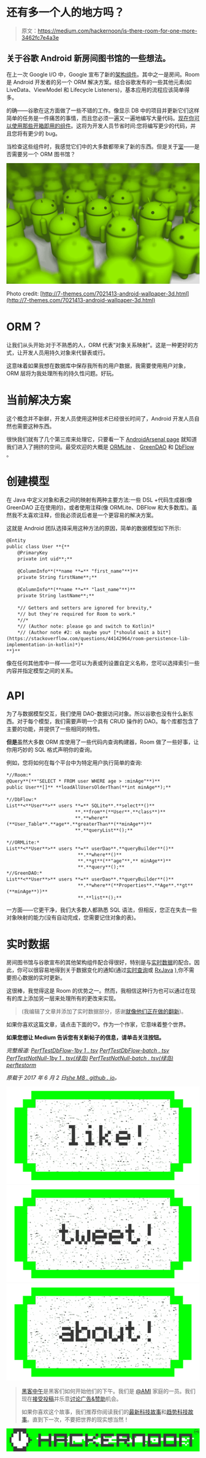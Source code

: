 # 还有多一个人的地方吗？

> 原文：<https://medium.com/hackernoon/is-there-room-for-one-more-3462fc7e4a3e>

## 关于谷歌 Android 新房间图书馆的一些想法。

在上一次 Google I/O 中，Google 宣布了新的[架构组件](https://developer.android.com/topic/libraries/architecture/index.html)。其中之一是房间。Room 是 Android 开发者的另一个 ORM 解决方案。结合谷歌发布的一些其他元素(如 LiveData、ViewModel 和 Lifecycle Listeners)，基本应用的流程应该简单得多。

的确——谷歌在这方面做了一些不错的工作。像显示 DB 中的项目并更新它们这样简单的任务是一件痛苦的事情，而且您必须一遍又一遍地编写大量代码。[现在你可以使用那些开箱即用的组件](/proandroiddev/clean-easy-new-how-to-architect-your-app-part-1-e439668a523d)。这将为开发人员节省时间:您将编写更少的代码，并且您将有更少的 bug。

当检查这些组件时，我感觉它们中的大多数都带来了新的东西。但是关于[室](https://developer.android.com/topic/libraries/architecture/room.html)——是否需要另一个 ORM 图书馆？

![](img/8dfc38d80cdfdee1a55b3a2ad767fb4f.png)

Photo credit: [http://7-themes.com/7021413-android-wallpaper-3d.html](http://7-themes.com/7021413-android-wallpaper-3d.html)

# ORM？

让我们从头开始:对于不熟悉的人，ORM 代表“对象关系映射”。这是一种更好的方式，让开发人员用持久对象来代替表或行。

这意味着如果我想在数据库中保存我所有的用户数据，我需要使用用户对象，ORM 层将为我处理所有的持久性问题。好玩。

# 当前解决方案

这个概念并不新鲜，开发人员使用这种技术已经很长时间了，Android 开发人员自然也需要这种东西。

很快我们就有了几个第三库来处理它，只要看一下 [AndroidArsenal page](https://android-arsenal.com/tag/69) 就知道我们进入了拥挤的空间。最受欢迎的大概是 [ORMLite](http://ormlite.com/) 、 [GreenDAO](http://greenrobot.org/greendao/) 和 [DbFlow](https://github.com/Raizlabs/DBFlow) 。

# 创建模型

在 Java 中定义对象和表之间的映射有两种主要方法:一些 DSL +代码生成器(像 GreenDAO 正在使用的)，或者使用注释(像 ORMLite、DBFlow 和大多数库)。虽然我不太喜欢注释，但我必须说后者是一个更容易的解决方案。

这就是 Android 团队选择采用这种方法的原因，简单的数据模型如下所示:

```
@Entity
public class User **{**
    @PrimaryKey
    private int uid**;**

    @ColumnInfo**(**name **=** "first_name"**)**
    private String firstName**;**

    @ColumnInfo**(**name **=** "last_name"**)**
    private String lastName**;**

    *// Getters and setters are ignored for brevity,*
    *// but they're required for Room to work.*
    *//*
    *// (Author note: please go and switch to Kotlin)*
    *// (Author note #2: ok maybe you* [*should wait a bit*](https://stackoverflow.com/questions/44142964/room-persistence-lib-implementation-in-kotlin)*)*
**}**
```

像在任何其他库中一样——您可以为表或列设置自定义名称，您可以选择索引一些内容并指定模型之间的关系。

# API

为了与数据模型交互，我们使用 DAO-数据访问对象。所以谷歌也没有什么新东西。对于每个模型，我们需要声明一个具有 CRUD 操作的 DAO。每个库都包含了主要的功能，并提供了一些相同的特性。

**但是**虽然大多数 ORM 库使用了一些代码内查询构建器，Room 做了一些好事，让你用巧妙的 SQL 格式声明你的查询。

例如，您将如何在每个平台中为特定用户执行简单的查询:

```
*//Room:*
@Query**(**"SELECT * FROM user WHERE age > :minAge"**)**
public User**[]** **loadAllUsersOlderThan(**int minAge**);**

*//DbFlow:*
List**<**User**>** users **=** SQLite**.**select**()**
                         **.**from**(**User**.**class**)**
                         **.**where**(**User_Table**.**age**.**greaterThan**(**minAge**)**
                         **.**queryList**();**

*//ORMLite:*
List**<**User**>** users **=** userDao**.**queryBuilder**()**
                          **.**where**()**
                          **.**gt**(**"age"**,** minAge**)**
                          **.**query**();**
*//GreenDAO:*
List**<**User**>** users **=** userDao**.**queryBuilder**()**
                          **.**where**(**Properties**.**Age**.**gt**(**minAge**))**
                          **.**list**();**
```

一方面——它更干净，我们大多数人都熟悉 SQL 语法，但相反，您正在失去一些对象映射的能力(没有自动完成，您需要记住对象的表)。

# 实时数据

房间图书馆与谷歌宣布的其他架构组件配合得很好，特别是与[实时数据](https://developer.android.com/topic/libraries/architecture/livedata.html)的配合。因此，你可以很容易地得到关于数据变化的通知(通过[实时查询](https://developer.android.com/topic/libraries/architecture/room.html#daos-query-observable)或 [RxJava](https://developer.android.com/topic/libraries/architecture/room.html#daos-query-rxjava) ),你不需要担心数据的实时更新。

这很棒，我觉得这是 Room 的优势之一。然而，我相信这种行为也可以通过在现有的库上添加另一层来处理所有的更改来实现。

> (我编辑了文章并添加了实时数据部分，感谢[就像他们正在做的翻新](https://medium.com/u/7a8d96da8cb6#fetching_data))。

如果你喜欢这篇文章，请点击下面的♡。作为一个作家，它意味着整个世界。

**如果您想让 Medium 告诉您有关新帖子的信息，请单击关注按钮。**

*完整报道:*
[*PerfTestDbFlow-1by 1 . tsv*](http://shem8.github.io/files/posts/room/PerfTestDbFlow-1by1.tsv)
[*PerfTestDbFlow-batch . tsv*](http://shem8.github.io/files/posts/room/PerfTestDbFlow-batch.tsv)
[*PerfTestNotNull-1by 1 . tsv(绿岛)*](http://shem8.github.io/files/posts/room/PerfTestNotNull-1by1.tsv)
[*PerfTestNotNull-batch . tsv(绿岛)*](http://shem8.github.io/files/posts/room/PerfTestNotNull-batch.tsv)
[*perftestorm*](http://shem8.github.io/files/posts/room/PerfTestOrmLite-1by1.tsv)

*原载于 2017 年 6 月 2 日*[*she M8 . github . io*](http://shem8.github.io/blog/2017/06/02/room-performance/)*。*

[![](img/50ef4044ecd4e250b5d50f368b775d38.png)](http://bit.ly/HackernoonFB)[![](img/979d9a46439d5aebbdcdca574e21dc81.png)](https://goo.gl/k7XYbx)[![](img/2930ba6bd2c12218fdbbf7e02c8746ff.png)](https://goo.gl/4ofytp)

> [黑客中午](http://bit.ly/Hackernoon)是黑客们如何开始他们的下午。我们是 [@AMI](http://bit.ly/atAMIatAMI) 家庭的一员。我们现在[接受投稿](http://bit.ly/hackernoonsubmission)并乐意[讨论广告&赞助](mailto:partners@amipublications.com)机会。
> 
> 如果你喜欢这个故事，我们推荐你阅读我们的[最新科技故事](http://bit.ly/hackernoonlatestt)和[趋势科技故事](https://hackernoon.com/trending)。直到下一次，不要把世界的现实想当然！

![](img/be0ca55ba73a573dce11effb2ee80d56.png)